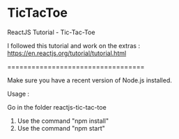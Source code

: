# TicTacToe
ReactJS Tutorial - Tic-Tac-Toe

I followed this tutorial and work on the extras : https://en.reactjs.org/tutorial/tutorial.html

==================================

Make sure you have a recent version of Node.js installed.

Usage :

Go in the folder reactjs-tic-tac-toe

1) Use the command "npm install"
2) Use the command "npm start"
